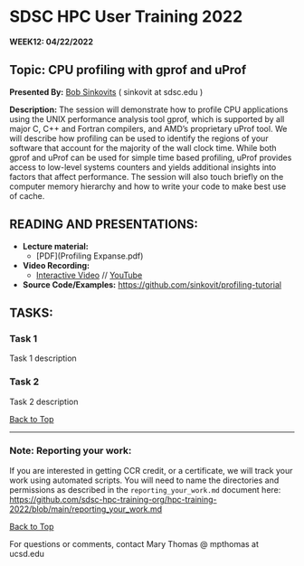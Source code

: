 # SDSC HPC User Training 2022

**WEEK12: 04/22/2022**

## Topic: CPU profiling with gprof and uProf<a name="top"> 
**Presented By:** [Bob Sinkovits](https://www.sdsc.edu/research/researcher_spotlight/sinkovits_robert.html) ( sinkovit at sdsc.edu )

**Description:** The session will demonstrate how to profile CPU applications using the UNIX performance analysis tool gprof, which is supported by all major C, C++ and Fortran compilers, and AMD’s proprietary uProf tool. We will describe how profiling can be used to identify the regions of your software that account for the majority of the wall clock time. While both gprof and uProf can be used for simple time based profiling, uProf provides access to low-level systems counters and yields additional insights into factors that affect performance. The session will also touch briefly on the computer memory hierarchy and how to write your code to make best use of cache.
  
## READING AND PRESENTATIONS:
* **Lecture material:** 
   * [PDF](Profiling Expanse.pdf)
* **Video Recording:** 
   * [Interactive Video](https://education.sdsc.edu/training/interactive/hpc_user_training_2022/week12/) // [YouTube](https://youtu.be/ZKLJLxYcm6Y)
* **Source Code/Examples:** https://github.com/sinkovit/profiling-tutorial 


## TASKS:

### Task 1
Task 1 description 


### Task 2
Task 2 description 

  
[Back to Top](#top)

__________________

### Note: Reporting your work:
If you are interested in getting CCR credit, or a certificate, we will track your work using automated scripts.
You will need to name the directories and permissions as described in the ``reporting_your_work.md`` document here:
https://github.com/sdsc-hpc-training-org/hpc-training-2022/blob/main/reporting_your_work.md

[Back to Top](#top)


For questions or comments, contact Mary Thomas @ mpthomas  at  ucsd.edu
